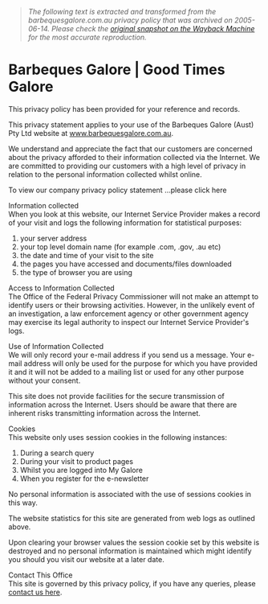 > *The following text is extracted and transformed from the barbequesgalore.com.au privacy policy that was archived on 2005-06-14. Please check the [original snapshot on the Wayback Machine](https://web.archive.org/web/20050614101647id_/http%3A//www.barbequesgalore.com.au/misc/privacypolicy.aspx) for the most accurate reproduction.*

# Barbeques Galore | Good Times Galore

This privacy policy has been provided for your reference and records.  
  
  
[](https://web.archive.org/goodtimesgalore/ecards.aspx "Barbeques Galore eCards")

This privacy statement applies to your use of the Barbeques Galore (Aust) Pty Ltd website at www.barbequesgalore.com.au.

We understand and appreciate the fact that our customers are concerned about the privacy afforded to their information collected via the Internet. We are committed to providing our customers with a high level of privacy in relation to the personal information collected whilst online.

To view our company privacy policy statement …please click here

Information collected  
When you look at this website, our Internet Service Provider makes a record of your visit and logs the following information for statistical purposes:

  1. your server address
  2. your top level domain name (for example .com, .gov, .au etc)
  3. the date and time of your visit to the site
  4. the pages you have accessed and documents/files downloaded
  5. the type of browser you are using 



Access to Information Collected  
The Office of the Federal Privacy Commissioner will not make an attempt to identify users or their browsing activities. However, in the unlikely event of an investigation, a law enforcement agency or other government agency may exercise its legal authority to inspect our Internet Service Provider's logs. 

Use of Information Collected  
We will only record your e-mail address if you send us a message. Your e-mail address will only be used for the purpose for which you have provided it and it will not be added to a mailing list or used for any other purpose without your consent.

This site does not provide facilities for the secure transmission of information across the Internet. Users should be aware that there are inherent risks transmitting information across the Internet.

Cookies  
This website only uses session cookies in the following instances:

  1. During a search query
  2. During your visit to product pages
  3. Whilst you are logged into My Galore
  4. When you register for the e-newsletter



No personal information is associated with the use of sessions cookies in this way.

The website statistics for this site are generated from web logs as outlined above.

Upon clearing your browser values the session cookie set by this website is destroyed and no personal information is maintained which might identify you should you visit our website at a later date.

Contact This Office  
This site is governed by this privacy policy, if you have any queries, please [contact us here](https://web.archive.org/web/20050614101647id_/http%3A//www.barbequesgalore.com.au/contactus/general.aspx).
